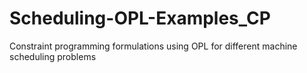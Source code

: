 # Scheduling-OPL-Examples_CP
Constraint programming formulations using OPL for different machine scheduling problems

